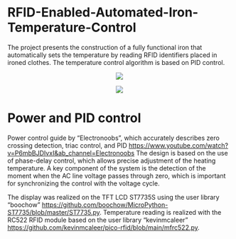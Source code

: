# RFID-Enabled-Automated-Iron-Temperature-Control
The project presents the construction of a fully functional iron that automatically sets the temperature by reading RFID identifiers placed in ironed clothes. The temperature control algorithm is based on PID control.
<p align="center">
  <img src="https://github.com/user-attachments/assets/d58c7142-7ddf-4006-8156-5569e0c2d7dd">
</p>
<p align="center">
  <img src="https://github.com/user-attachments/assets/8aab20bf-c929-4ce9-ae06-862c8b10b950">
</p>

# Power and PID control
Power control guide by “Electronoobs”, which accurately describes zero crossing detection, triac control, and PID https://www.youtube.com/watch?v=P6mbBJDIvxI&ab_channel=Electronoobs 
The design is based on the use of phase-delay control, which allows precise adjustment of the heating temperature. A key component of the system is the detection of the moment when the AC line voltage passes through zero, which is important for synchronizing the control with the voltage cycle.



The display was realized on the TFT LCD ST7735S using the user library “boochow” https://github.com/boochow/MicroPython-ST7735/blob/master/ST7735.py.  Temperature reading is realized with the RC522 RFID module based on the user library “kevinmcaleer” https://github.com/kevinmcaleer/pico-rfid/blob/main/mfrc522.py.


